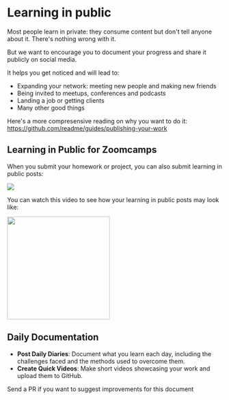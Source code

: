 # Learning in public

Most people learn in private: they consume content but don't tell
anyone about it. There's nothing wrong with it.

But we want to encourage you to document your progress and
share it publicly on social media.

It helps you get noticed and will lead to:

* Expanding your network: meeting new people and making new friends
* Being invited to meetups, conferences and podcasts
* Landing a job or getting clients
* Many other good things

Here's a more compresensive reading on why you want to do it: https://github.com/readme/guides/publishing-your-work


## Learning in Public for Zoomcamps

When you submit your homework or project, you can also submit
learning in public posts:

<img src="./images/learning-in-public-links.png" />

You can watch this video to see how your learning in public posts may look like:

<a href="https://www.loom.com/share/710e3297487b409d94df0e8da1c984ce" target="_blank">
    <img src="./images/learning-in-public.png" height="240" />
</a>

## Daily Documentation

- **Post Daily Diaries**: Document what you learn each day, including the challenges faced and the methods used to overcome them.
- **Create Quick Videos**: Make short videos showcasing your work and upload them to GitHub.

Send a PR if you want to suggest improvements for this document